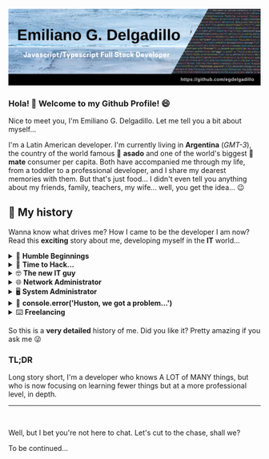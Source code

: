![Banner](https://github.com/egdelgadillo/egdelgadillo/blob/main/assets/Github%20Profile%20Banner.png)

### Hola! 👋 Welcome to my Github Profile! 😄

Nice to meet you, I'm Emiliano G. Delgadillo. Let me tell you a bit about myself...

I'm a Latin American developer. I'm currently living in **Argentina** (_GMT-3_), the country of the world famous 🥩 **asado** and one of the world's biggest 🧉 **mate** consumer per capita. Both have accompanied me through my life, from a toddler to a professional developer, and I share my dearest memories with them. But that's just food... I didn't even tell you anything about my friends, family, teachers, my wife... well, you get the idea... 😉

## 📓 My history

Wanna know what drives me? How I came to be the developer I am now? Read this **exciting** story about me, developing myself in the **IT** world...
<br>

<details>
  <summary>📀 <b>Humble Beginnings</b></summary>
  <br>

Well, it all started when I was very young. My dad was what you would call "an 🖥️ _IT guy_" back in the 90s (_Amazingly a self-taught one, which back in the day was pretty hard._ ~~youtube~~ ~~stackoverflow~~ ~~skillshare~~😉). He had his way with early UNIX systems, and brought bread to our home every day. Even though he didn't intend to, he transferred his skills to me.

Later when I was 16 (2007), I was introduced to the ~~brand new~~ 💽 **pascal** language! Only 1 lesson was enough for me (And all I got, btw) and I started solving math problems, limits, calculating capacitor values for given circuit impedances (I went to an electrician school). Of course, the language had its limits, and wasn't that big of a deal amongst other developers.

</details>
<details>
  <summary>🎥 <b>Time to Hack...</b></summary>
  <br>

[Die Hard 4.0](https://www.imdb.com/title/tt0337978/) did it for me (That's how it was known outside of the US). I wanted to be that 🥷 ninja hacker! I wanted to [roll out a plastic ⌨️ keyboard](https://www.reddit.com/r/MechanicalKeyboards/comments/1yluaw/hackers_in_live_free_or_die_hard_use_the_worst/) and start throwing code like everyone's lives depended on it. Of course, it was all 🎥 Hollywood magic (And lies...), but I was decided, **I wanted to be a hacker**.

Long story short, I started frequenting "hacker" forums and learned all I ever needed about **Cybersecurity**. Although I didn't become a Hacker, I had my first mentoring on other awesome languages, such as 🤡 **batch** (Yeah, I know, but trust me, it sounded way much better back then 😜). Nevertheless, those times were very helpful. I learnt **visual basic**, some **C** and **C++** (Which I didn't fully understand at that time, I even printed a FAT free PDF, but still no use...), some primitive **javascript** and **HTML**. Also I understood what a **page defacement** is, what **DOS** and **DDOS** are, what **SQL Injection** is, how to test and attack and **how to defend against them**.

By that time, I started reading the [Hack x Crack](https://hackxcrack.net/foro/cuadernos_antiguos/) magazines, which wasn't very easy as they were banned from being published on Spain due to legal issues (I know, I lived in Argentina, still I red them online). I remember reading about **C&C** experiments, **passive vs active connections** to bypass firewalls. Until then I was still a Linux-virgin until **Backtrack** came into my life (Now known as **Kali Linux**) also thanks to those magazines. My first experiences with **aircrack** and **WEP** vs **WPA** security issues was amazing. Binary **Cracking** and some kind of **reverse engineering** was the last thing I learnt at that period of time. It was awesome to learn basic **assembler** and to be able to reverse some **CrackMe**s. I learnt a lot with that experience, what a **BUS** is, what an **x86** architecture and instructions are, how the **hexadecimal** numeric system works, how the **binary** system works, how a computer _really_ works; I felt like NEO 😜.

Some years before that I started playing a MMORPG called Silkroad (Now extinct), but it was the usual, hunt mobs, get XP, items, level up, repeat king of thing. It got tedious over time. So with all the knowledge I now had I got to code my first personal project, a 1k+ line macro bot using **AutoIt**, a macro programming language, very easy to use. There I harnessed the power of **loops** and **functional programming**. I also had to modify the game client to allow me to use the bot, and for that I had to patch the executable, injecting some in-memory modified (**ASM**) jumps right after executing it, and thus unlock some in-game features. Too bad I lost it all... (A harsh lesson I learned because of the lack of proper backups). Still, golden ages for me.

The experience I acquired with **ASM** was very helpful when I had to present a (sort of) practical-thesis before graduating at school. The **electronics** subject required me to program a **PIC** microcontroller, whatever we wanted to do (Yes, the school I went to taught me a lot of different things, I mean A LOT...). My team and I built some sort of 3d printer base, in which you communicated the coordinates from the PC to the PIC and the base moved to those coords. It was a very fun project to be honest. We had to use the **hexadecimal** numeric system, the **binary** system, and some kind of simplified **ASM** language to program the PIC. Needless to say, we were the most advanced team of the complete course 😉.

Although I didn't become a hacker, I learnt AWESOME things many of which I still use and apply up to this days. Even more when I became a System Administrator...

</details>
<details>
  <summary>🤓 <b>The new IT guy</b></summary>
  <br>

After graduating with honors, I had to go out and get a job. Oh well, that wasn't very easy, even though I knew all I knew. What should I do with all my acquired knowledge? The easiest and fastest job was to start doing **PC repair**. So following my father steps I became the "new _IT guy_ 🤓". It was alright, but deleting viruses, reinstalling Windows and restoring backups wasn't very challenging at all. In 2012, my father encouraged me to take on a Cisco's CCNA 1 course, and I did (It's now expired). Oh boy, **networking**, that was HARD... even more at a Cisco course. The teacher was alright, the problem was I 😜. Although I finished it and passed the tests, I didn't have anywhere to apply that knowledge. All I had was a home WiFi to experiment with, which wasn't very exciting.

</details>
<details>
  <summary>🌐 <b>Network Administrator</b></summary>
  <br>

Well, well, well, after all, my father's recommendations onc again bore fruit. In 2015 a gubernamental agency of the Province of Neuquén (Where I lived) called **OPTIC** needed to fill a **Network Administrator** position. The requirement was a **CCNA** title, and although I only did the first of four courses, it was enough for them. I was less than a junior, but they didn't care. But still, I delivered.

There I got to "play around" and learn from thousands of devices, ranging from **Cisco Switches/Routers/Cores** to long-range connectivity antennas such as **Ubiquity**. Now I could understand all I learnt at the CCNA 1 course. They were literally **thousands of devices** spread across the whole province. Managing them all was a very daunting task, as we were only 3 who had access to all of them. That's how I had my first professional experiences with developing. I started learning **Python 2.7** to automate many of the repetitive tasks, such as testing, checking, rebooting devices, running automated scripts to improve security on the devices (Which had some serious security issues, I mean, really serious, but fortunately they were all prevented thanks to them).

As we had so many devices, and no one could remember them all (And were not properly documented) I started setting up a database for them all. I started with primitive **HTML** and **CSS** plus a **mySQL** database. It looked like a _Win95_ app, but it did the job. Later I started experimenting with **Meteor.js** which was considered "😎 cool" at the time. It had support for **Socket.io** and it was all like "Wow! Real time dude!". Well, I tried, but it wasn't easy for me at first. Too much to cover at once. Still **MongoDB** was the revelation of the century for me... I mean, not having to drop the complete database just to add one more "column" to the "table"... 🤯 mindblowing... (Of course, **field** and **collection** are the right terms for **MongoDB**, I know, just bare with me 😛). So eventually, the system got a nice upgrade! But not just for the backend, but also for the front end, using **Angular.JS** with **Bootstrap 3** which was also the next big thing.

I still got backups of those times... But networking wasn't gonna cut it. As you can tell by now, I had the urge to develop!

</details>
<details>
  <summary>🖥️ <b>System Administrator</b></summary>
  <br>

Some years later, in 2017, I switched positions within the same organization. An open position appeared, a System Administrator position. I loved it. Now I was able to level up my Operating Systems skills. Still, we were a small team of 3, so we had A LOT of work to do. Hundreds of **Linux and Windows virtual machines**, **Internet Access** using **squid proxy** for thousands of users every day, managing access and **content filtering** using both squid proxies and **firewalls** for both old and new users, of course **load balancing** them all due to the sheer amount of users, setting up and upgrading the **email services** using **Postfix and Dovecot**, **Networking**, managing the **DMZ**, installing **VMWare and OracleVM** on the Datacenter blades, **backups**, **Cybersecurity**, and the list goes on and on...

This was the time when I learnt the most and the fastest. It was amazing, though not without its disadvantages. We were a super tiny team handling the responsibility dozens or hundreds should. Sometimes the amount of work and problems surpassed us; we couldn't keep up. Nevertheless, we had some peaceful times, specially during the holidays. Many new projects were born during those times, some still stand while other died right there. We had the liberty to experiment, test, apply and grow, both as Developers and as SysAdmins. I'm not sure if this was already what you would call a **DevOps** area, but we were there.

Yes, I said "Developer". We had so much stuff, we needed automation for most. **Bash** was my second best friend here. All **Debian and RedHat-based Linux OS(es)** had some bit of automation, whether it be for security, repetitive tasks, reports, you name it. I really believe I could not have got a better "education" than being there, hands on keyboard, googling, _StackOverflowing_, researching, testing and admiring the beauty of what we managed to create.

But if Bash was my second best friend, **Python** (2.7) was my best best friend. What didn't I create with it? From automation scripts, to managing **LDAP** registries, doing daily **internet consumption reports** (by categories, organizations, location, etc) from millions upon millions of lines of **squid reports**. If this isn't the closest I've been to **Big Data** I don't know what could. Still, managing dozens of daily requests for new internet access, new email users, new virtual machines and new LDAP users was a big task for such a busy and small team. We needed **automation**.

And it actually came in the form of a **Python Flask** backend service serving an **AngularJS + Bootstrap** front end service. They were actually two systems, one of the public, for requesting, managing and accessing their own data, and another one for handling all those requests plus other sector-related work. I loved this project, I developed it all by myself, and it was quite a learning experience. It got to the point where I got to **understand the disadvantages** of big projects served by Flask and the **limitations of Angular.JS**. No matter, I made it work anyways. I even had my way with **Java** to handle the **digital singing of PDFs** using our proprietary digital signature service. I was so proud of it all...

</details>
<details>
  <summary>🚨 <b>console.error('Huston, we got a problem...')</b></summary>
  <br>

So, you might already see the problem which took me several years to understand:

> I had A LOT of knowledge about MANY things, but still **I wasn't a professional in any of them!**

Yup, over the years I got so focused on **learning new things** that I neglected the fact that I had to **start focusing on one thing** to be able to do it right, professionally right. I wasn't confident enough to provide my services to others, and with good reason. I knew a bit of everything, but not enough of any.

Also, work got too political, you know, "deliver fast no matter what" for political campaigns. I started to really dislike the lack of professionalism and good practices, I mean we couldn't, we really couldn't. Besides, the Argentine Peso, the local currency, started loosing value, inflation was a common topic amongst others.

So I decided I wanted to work online, get rid of the local economy and be able to **learn one subject really well** and be confident enough to provide my services, to become a **professional developer**. Well, **good things don't come easy**, and this wasn't the exception. I had to get rid of my old habits, and really focus on one thing, until I learned it well enough. "How?" I wondered...

</details>
<details>
  <summary>⌨️ <b>Freelancing</b></summary>
  <br>

A **dear friend of mine**, an superb developer, to whom I owe a lot, helped me. He gave me whet I needed the most: _encouragement and mentorship_. So under his wing I invested months upon months of study, practice, tutorials, projects and of course work. I am very grateful to him for what he's done.

So, my weapon of choice was... **javascript**, my old friend and foe. But now, with a twist. I started learning it _again_ from the bottom up. I started with **Javascript** to **NodeJS**, until I met **Typescript**. A new era was dawning...

For me, this was the revelation of the century. It wasn't the **Human Genome Project** nor was **SpaceX rockets landing vertically**. It was **Typescript** all along. I mean, combine the power and flexibility of Javascript and above that add the strict typing of other OOP languages like C#, and you get the Typescript **superset**, which even **transpiles your code to JS**. It's magical.

So yeah, now I'm perfecting my **Typescript skills**, becoming a professional developer for the first time. I'm very confident now as a developer, who doesn't know it all, but now knows enough.

</details>

So this is a **very detailed** history of me. Did you like it? Pretty amazing if you ask me 😜

### TL;DR

Long story short, I'm a developer who knows A LOT of MANY things, but who is now focusing on learning fewer things but at a more professional level, in depth.

---

<br>

Well, but I bet you're not here to chat. Let's cut to the chase, shall we?

To be continued...

<!--
**egdelgadillo/egdelgadillo** is a ✨ _special_ ✨ repository because its `README.md` (this file) appears on your GitHub profile.

Here are some ideas to get you started:

- 🔭 I’m currently working on ...
- 🌱 I’m currently learning ...
- 👯 I’m looking to collaborate on ...
- 🤔 I’m looking for help with ...
- 💬 Ask me about ...
- 📫 How to reach me: ...
- 😄 Pronouns: ...
- ⚡ Fun fact: ...
-->
